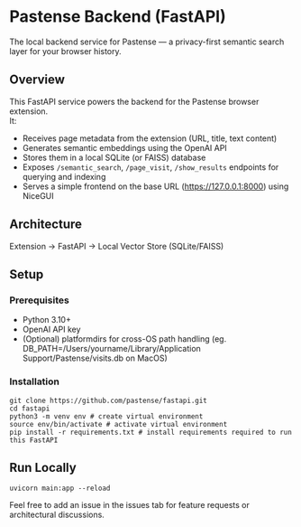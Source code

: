 # Pastense Backend (FastAPI)
The local backend service for Pastense — a privacy-first semantic search layer for your browser history.

## Overview
This FastAPI service powers the backend for the Pastense browser extension.  
It:
- Receives page metadata from the extension (URL, title, text content)
- Generates semantic embeddings using the OpenAI API
- Stores them in a local SQLite (or FAISS) database
- Exposes `/semantic_search`, `/page_visit`, `/show_results` endpoints for querying and indexing
- Serves a simple frontend on the base URL (https://127.0.0.1:8000) using NiceGUI

## Architecture
Extension → FastAPI → Local Vector Store (SQLite/FAISS)

## Setup

### Prerequisites
- Python 3.10+
- OpenAI API key
- (Optional) platformdirs for cross-OS path handling (eg. DB_PATH=/Users/yourname/Library/Application Support/Pastense/visits.db on MacOS)


### Installation
```
git clone https://github.com/pastense/fastapi.git
cd fastapi
python3 -m venv env # create virtual environment
source env/bin/activate # activate virtual environment
pip install -r requirements.txt # install requirements required to run this FastAPI
```

## Run Locally

`uvicorn main:app --reload`



Feel free to add an issue in the issues tab for feature requests or architectural discussions.
